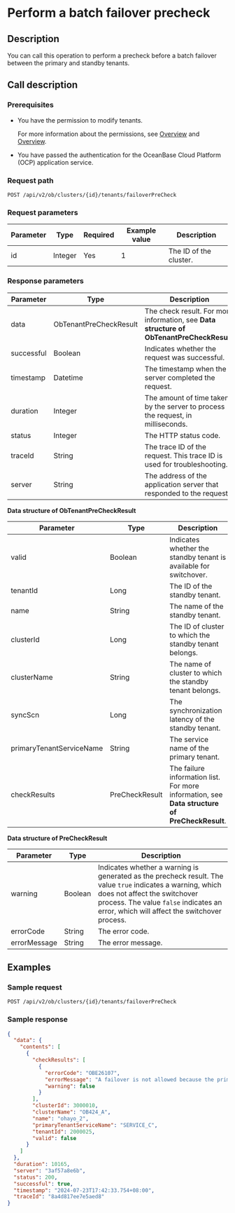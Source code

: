 # Perform a batch failover precheck

## Description

You can call this operation to perform a precheck before a batch failover between the primary and standby tenants.

## Call description

### Prerequisites

* You have the permission to modify tenants.

    For more information about the permissions, see [Overview](../../../1600.system-management-features/200.manage-users/200.manage-a-role/100.roles-overview.md) and [Overview](../../../1600.system-management-features/200.manage-users/100.manage-a-user/100.users-overview.md).

* You have passed the authentication for the OceanBase Cloud Platform (OCP) application service.

### Request path

`POST /api/v2/ob/clusters/{id}/tenants/failoverPreCheck`

### Request parameters

|  Parameter  |  Type  |  Required  |  Example value  |  Description  |
|---------|---------|---------|---------|----------|
|  id        |  Integer  |  Yes    | 1   | The ID of the cluster. |

### Response parameters

|     Parameter    |    Type  |          Description           |
|----------|----------|----------|
| data | ObTenantPreCheckResult | The check result. For more information, see **Data structure of ObTenantPreCheckResult**. |
| successful | Boolean | Indicates whether the request was successful. |
| timestamp | Datetime | The timestamp when the server completed the request. |
| duration | Integer | The amount of time taken by the server to process the request, in milliseconds. |
| status | Integer | The HTTP status code. |
| traceId | String | The trace ID of the request. This trace ID is used for troubleshooting. |
| server | String | The address of the application server that responded to the request. |

**Data structure of ObTenantPreCheckResult**

|     Parameter    |    Type  |          Description           |
|-----------|----------|----------|
| valid                    | Boolean             | Indicates whether the standby tenant is available for switchover. |
| tenantId    | Long      | The ID of the standby tenant. |
| name                | String  | The name of the standby tenant. |
| clusterId           | Long    | The ID of cluster to which the standby tenant belongs. |
| clusterName         | String  | The name of cluster to which the standby tenant belongs. |
| syncScn                  | Long                | The synchronization latency of the standby tenant. |
| primaryTenantServiceName | String              | The service name of the primary tenant. |
| checkResults             | PreCheckResult      | The failure information list. For more information, see **Data structure of PreCheckResult**. |

**Data structure of PreCheckResult**

|     Parameter    |    Type  |          Description           |
|----------|----------|-----------|
| warning      | Boolean | Indicates whether a warning is generated as the precheck result. The value `true` indicates a warning, which does not affect the switchover process. The value `false` indicates an error, which will affect the switchover process. |
| errorCode    | String  | The error code. |
| errorMessage | String  | The error message. |

## Examples

### Sample request

`POST /api/v2/ob/clusters/{id}/tenants/failoverPreCheck`

### Sample response

```json
{
  "data": {
    "contents": [
      {
        "checkResults": [
          {
            "errorCode": "OBE26107",
            "errorMessage": "A failover is not allowed because the primary tenant can still be connected.",
            "warning": false
          }
        ],
        "clusterId": 3000010,
        "clusterName": "OB424_A",
        "name": "ohayo_2",
        "primaryTenantServiceName": "SERVICE_C",
        "tenantId": 2000025,
        "valid": false
      }
    ]
  },
  "duration": 10165,
  "server": "3af57a8e6b",
  "status": 200,
  "successful": true,
  "timestamp": "2024-07-23T17:42:33.754+08:00",
  "traceId": "8a4d817ee7e5aed8"
}
```
